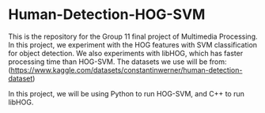 # Human-Detection-HOG-SVM

This is the repository for the Group 11 final project of Multimedia Processing. In this project, we experiment with the HOG features with SVM classification for object detection. We also experiments with libHOG, which has faster processing time than HOG-SVM. The datasets we use will be from: (https://www.kaggle.com/datasets/constantinwerner/human-detection-dataset)

In this project, we will be using Python to run HOG-SVM, and C++ to run libHOG.
